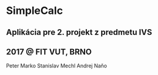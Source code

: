 # SimpleCalc


## Aplikácia pre 2. projekt z predmetu IVS
## 2017 @ FIT VUT, BRNO

Peter Marko
Stanislav Mechl
Andrej Naňo
